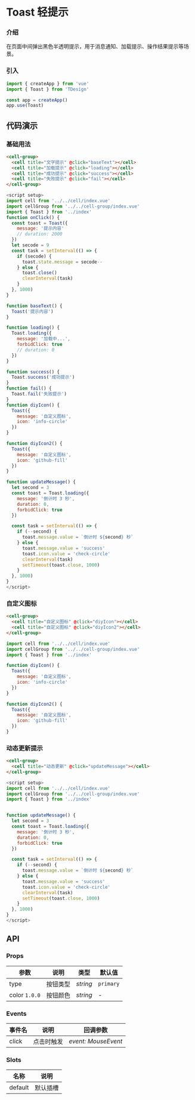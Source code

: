 # Toast 轻提示

### 介绍

在页面中间弹出黑色半透明提示，用于消息通知、加载提示、操作结果提示等场景。

### 引入

```js
import { createApp } from 'vue'
import { Toast } from 'TDesign'

const app = createApp()
app.use(Toast)
```

## 代码演示

### 基础用法

```html
<cell-group>
  <cell title="文字提示" @click="baseText"></cell>
  <cell title="加载提示" @click="loading"></cell>
  <cell title="成功提示" @click="success"></cell>
  <cell title="失败提示" @click="fail"></cell>
</cell-group>
```

```js
<script setup>
import cell from '../../cell/index.vue'
import cellGroup from '../../cell-group/index.vue'
import { Toast } from '../index'
function onClick() {
  const toast = Toast({
    message: '提示内容'
    // duration: 2000
  })
  let secode = 9
  const task = setInterval(() => {
    if (secode) {
      toast.state.message = secode--
    } else {
      toast.close()
      clearInterval(task)
    }
  }, 1000)
}

function baseText() {
  Toast('提示内容')
}

function loading() {
  Toast.loading({
    message: '加载中...',
    forbidClick: true
    // duration: 0
  })
}

function success() {
  Toast.success('成功提示')
}
function fail() {
  Toast.fail('失败提示')
}
function diyIcon() {
  Toast({
    message: '自定义图标',
    icon: 'info-circle'
  })
}

function diyIcon2() {
  Toast({
    message: '自定义图标',
    icon: 'github-fill'
  })
}

function updateMessage() {
  let second = 3
  const toast = Toast.loading({
    message: '倒计时 3 秒',
    duration: 0,
    forbidClick: true
  })

  const task = setInterval(() => {
    if (--second) {
      toast.message.value = `倒计时 ${second} 秒`
    } else {
      toast.message.value = 'success'
      toast.icon.value = 'check-circle'
      clearInterval(task)
      setTimeout(toast.close, 1000)
    }
  }, 1000)
}
</script>

```

### 自定义图标

```html
<cell-group>
  <cell title="自定义图标" @click="diyIcon"></cell>
  <cell title="自定义图标" @click="diyIcon2"></cell>
</cell-group>
```

```js
import cell from '../../cell/index.vue'
import cellGroup from '../../cell-group/index.vue'
import { Toast } from '../index'

function diyIcon() {
  Toast({
    message: '自定义图标',
    icon: 'info-circle'
  })
}

function diyIcon2() {
  Toast({
    message: '自定义图标',
    icon: 'github-fill'
  })
}
```

### 动态更新提示

```html
<cell-group>
  <cell title="动态更新" @click="updateMessage"></cell>
</cell-group>
```

```js
<script setup>
import cell from '../../cell/index.vue'
import cellGroup from '../../cell-group/index.vue'
import { Toast } from '../index'


function updateMessage() {
  let second = 3
  const toast = Toast.loading({
    message: '倒计时 3 秒',
    duration: 0,
    forbidClick: true
  })

  const task = setInterval(() => {
    if (--second) {
      toast.message.value = `倒计时 ${second} 秒`
    } else {
      toast.message.value = 'success'
      toast.icon.value = 'check-circle'
      clearInterval(task)
      setTimeout(toast.close, 1000)
    }
  }, 1000)
}
</script>
```

## API

### Props

| 参数          | 说明     | 类型     | 默认值    |
| ------------- | -------- | -------- | --------- |
| type          | 按钮类型 | _string_ | `primary` |
| color `1.0.0` | 按钮颜色 | _string_ | -         |

### Events

| 事件名 | 说明       | 回调参数            |
| ------ | ---------- | ------------------- |
| click  | 点击时触发 | _event: MouseEvent_ |

### Slots

| 名称    | 说明     |
| ------- | -------- |
| default | 默认插槽 |

